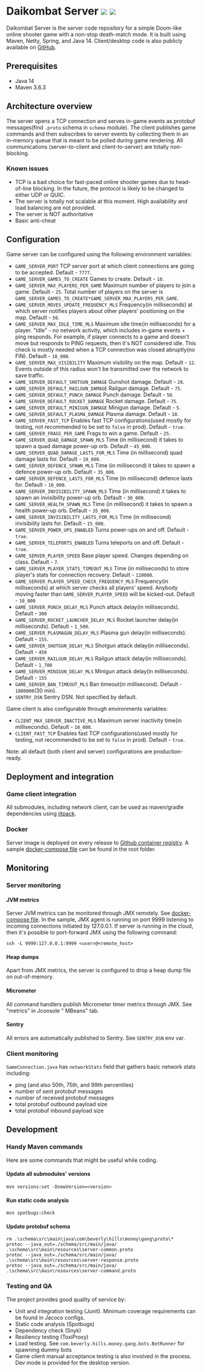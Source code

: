 # Daikombat Server [![](https://jitpack.io/v/beverly-hills-money-gangster/Daikombat-server.svg)](https://jitpack.io/#beverly-hills-money-gangster/Daikombat-server) [![](https://snyk.io/test/github/beverly-hills-money-gangster/Daikombat-server/badge.svg)](https://snyk.io/test/github/beverly-hills-money-gangster/Daikombat-server)

Daikombat Server is the server code repository for a simple Doom-like online shooter game with a
non-stop death-match mode. It is built using Maven, Netty, Spring, and Java 14.
Client/desktop code is also publicly available
on [GitHub](https://github.com/beverly-hills-money-gangster/DaikombatDesktop).

## Prerequisites

- Java 14
- Maven 3.6.3

## Architecture overview

The server opens a TCP connection and serves in-game events as protobuf messages(find `.proto`
schema in `schema` module).
The client publishes game commands and then subscribes to server events by collecting them in an
in-memory queue that is meant to be polled during game rendering.
All communications (server-to-client and client-to-server) are totally non-blocking.

### Known issues

- TCP is a bad choice for fast-paced online shooter games due to head-of-line blocking. In the
  future, the protocol is likely to be changed to either UDP or QUIC.
- The server is totally not scalable at this moment. High availability and load balancing are not
  provided.
- The server is NOT authoritative
- Basic anti-cheat

## Configuration

Game server can be configured using the following environment variables:

- `GAME_SERVER_PORT`  TCP server port at which client connections are going to be accepted.
  Default - `7777`.
- `GAME_SERVER_GAMES_TO_CREATE` Games to create. Default - `10`.
- `GAME_SERVER_MAX_PLAYERS_PER_GAME` Maximum number of players to join a game. Default - `25`. Total
  number of players on the server is `GAME_SERVER_GAMES_TO_CREATE*GAME_SERVER_MAX_PLAYERS_PER_GAME`.
- `GAME_SERVER_MOVES_UPDATE_FREQUENCY_MLS` Frequency(in milliseconds) at which server notifies
  players about other players' positioning on the map. Default - `50`.
- `GAME_SERVER_MAX_IDLE_TIME_MLS` Maximum idle time(in milliseconds) for a player. "Idle" - no
  network activity, which includes in-game events + ping responds. For example, if player connects
  to a game and doesn't move but responds to PING requests, then it's NOT considered idle. This
  check is mostly needed when a TCP connection was closed abruptly(no FIN). Default - `10_000`.
- `GAME_SERVER_MAX_VISIBILITY` Maximum visibility on the map. Default - `12`. Events outside of this
  radius won't be transmitted over the network to save traffic.
- `GAME_SERVER_DEFAULT_SHOTGUN_DAMAGE` Gunshot damage. Default - `20`.
- `GAME_SERVER_DEFAULT_RAILGUN_DAMAGE` Railgun damage. Default - `75`.
- `GAME_SERVER_DEFAULT_PUNCH_DAMAGE` Punch damage. Default - `50`.
- `GAME_SERVER_DEFAULT_ROCKET_DAMAGE` Rocket damage. Default - `75`.
- `GAME_SERVER_DEFAULT_MINIGUN_DAMAGE` Minigun damage. Default - `5`.
- `GAME_SERVER_DEFAULT_PLASMA_DAMAGE` Plasma damage. Default - `10`.
- `GAME_SERVER_FAST_TCP` Enables fast TCP configurations(used mostly for testing, not recommended to
  be set to `false` in prod). Default - `true`.
- `GAME_SERVER_FRAGS_PER_GAME` Frags to win a game. Default - `25`.
- `GAME_SERVER_QUAD_DAMAGE_SPAWN_MLS` Time (in millisecond) it takes to spawn a quad damage power-up
  orb. Default - `45_000`.
- `GAME_SERVER_QUAD_DAMAGE_LASTS_FOR_MLS` Time (in millisecond) quad damage lasts for.
  Default - `10_000`.
- `GAME_SERVER_DEFENCE_SPAWN_MLS` Time (in millisecond) it takes to spawn a defence power-up orb.
  Default - `35_000`.
- `GAME_SERVER_DEFENCE_LASTS_FOR_MLS` Time (in millisecond) defence lasts for. Default - `10_000`.
- `GAME_SERVER_INVISIBILITY_SPAWN_MLS` Time (in millisecond) it takes to spawn an invisibility
  power-up orb. Default - `30_000`.
- `GAME_SERVER_HEALTH_SPAWN_MLS` Time (in millisecond) it takes to spawn a health power-up orb.
  Default - `35_000`.
- `GAME_SERVER_INVISIBILITY_LASTS_FOR_MLS` Time (in millisecond) invisibility lasts for.
  Default - `15_000`.
- `GAME_SERVER_POWER_UPS_ENABLED` Turns power-ups on and off. Default - `true`.
- `GAME_SERVER_TELEPORTS_ENABLED` Turns teleports on and off. Default - `true`.
- `GAME_SERVER_PLAYER_SPEED` Base player speed. Changes depending on class. Default - `7`.
- `GAME_SERVER_PLAYER_STATS_TIMEOUT_MLS` Time (in milliseconds) to store player's stats for
  connection recovery. Default - `120000`.
- `GAME_SERVER_PLAYER_SPEED_CHECK_FREQUENCY_MLS` Frequency(in milliseconds) at which server checks
  all players' speed. Anybody moving faster than `GAME_SERVER_PLAYER_SPEED` will be kicked-out.
  Default - `10_000`
- `GAME_SERVER_PUNCH_DELAY_MLS` Punch attack delay(in milliseconds). Default - `300`
- `GAME_SERVER_ROCKET_LAUNCHER_DELAY_MLS` Rocket launcher delay(in milliseconds). Default - `1_500`.
- `GAME_SERVER_PLASMAGUN_DELAY_MLS` Plasma gun delay(in milliseconds). Default - `155`.
- `GAME_SERVER_SHOTGUN_DELAY_MLS` Shotgun attack delay(in milliseconds). Default - `450`
- `GAME_SERVER_RAILGUN_DELAY_MLS` Railgun attack delay(in milliseconds). Default - `1_700`
- `GAME_SERVER_MINIGUN_DELAY_MLS` Minigun attack delay(in milliseconds). Default - `155`
- `GAME_SERVER_BAN_TIMEOUT_MLS` Ban timeout(in millisecond). Default - `1800000`(30 min).
- `SENTRY_DSN` Sentry DSN. Not specified by default.

Game client is also configurable through environments variables:

- `CLIENT_MAX_SERVER_INACTIVE_MLS` Maximum server inactivity time(in milliseconds).
  Default - `10_000`.
- `CLIENT_FAST_TCP` Enables fast TCP configurations(used mostly for testing, not recommended to be
  set to `false` in prod). Default - `true`.

Note: all default (both client and server) configurations are production-ready.

## Deployment and integration

### Game client integration

All submodules, including network client, can be used as maven/gradle dependencies
using [jitpack](https://jitpack.io/#beverly-hills-money-gangster/Daikombat-server).

### Docker

Server image is deployed on every release
to [Github container registry](https://ghcr.io/beverly-hills-money-gangster/daikombat_server).
A sample [docker-compose file](/docker-compose.yaml) can be found in the root folder.

## Monitoring

### Server monitoring

#### JVM metrics

Server JVM metrics can be monitored through JMX remotely.
See [docker-compose file](/docker-compose.yaml).
In the sample, JMX agent is running on port 9999 listening to incoming connections initiated by
127.0.0.1.
If server is running in the cloud, then it's possible to port-forward JMX using the following
command:

```
ssh -L 9999:127.0.0.1:9999 <user>@<remote_host>
```

#### Heap dumps

Apart from JMX metrics, the server is configured to drop a heap dump file on out-of-memory.

#### Micrometer

All command handlers publish Micrometer timer metrics through JMX. See "metrics" in Jconsole "
MBeans" tab.

#### Sentry

All errors are automatically published to Sentry. See `SENTRY_DSN` env var.

### Client monitoring

`GameConnection.java` has `networkStats` field that gathers basic network stats including:

- ping (and also 50th, 75th, and 99th percentiles)
- number of sent protobuf messages
- number of received protobuf messages
- total protobuf outbound payload size
- total protobuf inbound payload size

## Development

### Handy Maven commands

Here are some commands that might be useful while coding.

#### Update all submodules' versions

```
mvn versions:set -DnewVersion=<version>
```

#### Run static code analysis

```
mvn spotbugs:check 
```

#### Update protobuf schema

```
rm .\schema\src\main\java\com\beverly\hills\money\gang\proto\* 
protoc --java_out=./schema/src/main/java/ .\schema\src\main\resources\server-common.proto
protoc --java_out=./schema/src/main/java/ .\schema\src\main\resources\server-response.proto
protoc --java_out=./schema/src/main/java/ .\schema\src\main\resources\server-command.proto
```

### Testing and QA

The project provides good quality of service by:

- Unit and integration testing (Junit). Minimum coverage requirements can be found in Jacoco
  configs.
- Static code analysis (Spotbugs)
- Dependency check (Snyk)
- Resiliency testing (ToxiProxy)
- Load testing. See `com.beverly.hills.money.gang.bots.BotRunner` for spawning dummy bots
- Game client manual acceptance testing is also involved in the process. Dev mode is provided for
  the desktop version.
